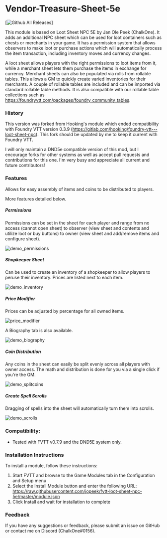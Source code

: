 # Vendor-Treasure-Sheet-5e
[![Github All Releases](https://img.shields.io/github/downloads/jopeek/fvtt-loot-sheet-npc-5e/total.svg)]

This module is based on Loot Sheet NPC 5E by Jan Ole Peek (ChalkOne). It adds an additional NPC sheet which can be used for loot containers such as chests or merchants in your game. It has a permission system that allows observers to make loot or purchase actions which will automatically process the item transaction, including inventory moves and currency changes. 

A loot sheet allows players with the right permissions to loot items from it, while a merchant sheet lets them purchase the items in exchange for currency. Merchant sheets can also be populated via rolls from rollable tables. This allows a GM to quickly create varied inventories for their merchants. A couple of rollable tables are included and can be imported via standard rollable table methods. It is also compatible with our rollable table collections such as https://foundryvtt.com/packages/foundry_community_tables.

### History

This version was forked from Hooking's module which ended compatibility with Foundry VTT version 0.3.9 (https://gitlab.com/hooking/foundry-vtt---loot-sheet-npc). This fork should be updated by me to keep it current with Foundry VTT.

I will only maintain a DND5e compatible version of this mod, but I encourage forks for other systems as well as accept pull requests and contributions for this one. I'm very busy and appreciate all current and future contributors!

### Features

Allows for easy assembly of items and coins to be distributed to players.

More features detailed below.

##### Permissions
Permissions can be set in the sheet for each player and range from no access (cannot open sheet) to observer (view sheet and contents and utilize loot or buy buttons) to owner (view sheet and add/remove items and configure sheet).

![demo_permissions](https://thumbs.gfycat.com/CaringWildKoi-size_restricted.gif)

##### Shopkeeper Sheet
Can be used to create an inventory of a shopkeeper to allow players to peruse their inventory. Prices are listed next to each item.

![demo_inventory](https://raw.githubusercontent.com/jopeek/fvtt-loot-sheet-npc-5e/master/images/demo_inventory.jpg)

##### Price Modifier
Prices can be adjusted by percentage for all owned items.

![price_modifier](https://thumbs.gfycat.com/WelloffFortunateInganue-size_restricted.gif)

A Biography tab is also available.

![demo_biography](https://raw.githubusercontent.com/jopeek/fvtt-loot-sheet-npc-5e/master/images/demo_biography.jpg)

##### Coin Distribution
Any coins in the sheet can easily be split evenly across all players with owner access. The math and distribution is done for you via a single click if you're the GM.

![demo_splitcoins](https://thumbs.gfycat.com/ElementaryDependentGalapagosdove-size_restricted.gif)

##### Create Spell Scrolls
Dragging of spells into the sheet will automatically turn them into scrolls.

![demo_scrolls](https://thumbs.gfycat.com/LividAccurateFluke-size_restricted.gif)

### Compatibility:
- Tested with FVTT v0.7.9 and the DND5E system only.

### Installation Instructions

To install a module, follow these instructions:

1. Start FVTT and browse to the Game Modules tab in the Configuration and Setup menu
2. Select the Install Module button and enter the following URL: https://raw.githubusercontent.com/jopeek/fvtt-loot-sheet-npc-5e/master/module.json
3. Click Install and wait for installation to complete 

### Feedback

If you have any suggestions or feedback, please submit an issue on GitHub or contact me on Discord (ChalkOne#0156).

